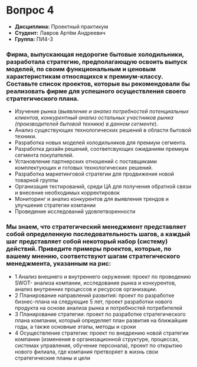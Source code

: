 # Вопрос 4
- **Дисциплина:** Проектный практикум
- **Студент:** Лавров Артём Андреевич
- **Группа:** ПИ4-3

### Фирма, выпускающая недорогие бытовые холодильники, разработала стратегию, предполагающую освоить выпуск моделей, по своим функциональным и ценовым характеристикам относящихся к премиум-классу. Составьте список проектов, которые вы рекомендовали бы реализовать фирме  для успешного осуществления своего стратегического плана.
*   Изучение рынка (*выявление и анализ потребностей потенциальных 
клиентов, конкурентный анализ остальных участников рынка (производителей бытовой техники) в данном сегменте*).
* Анализ существующих технологических решений в области бытовой техники.
* Разработка новых моделей холодильников для премиум сегмента.
* Разработка дизайн решений, соответсвующих ожиданиям премиум сегмента покупателей.
* Установление партнерских отношений с поставщиками комплектующих и готовых технологических решений. 
* Разработка маркетинговой стратегии для продвижения новой товарной группы
* Организация тестирований, среди ЦА для получения обратной связи и 
внесение необходимых корректировок
* Мониторинг и анализ конкурентов для выявления трендов и улучшения 
стратегии компании
* Проведение исследований удовлетворенности


### Мы знаем, что стратегический менеджмент представляет собой определенную последовательность шагов, а каждый шаг представляет собой некоторый набор (систему) действий. Приведите примеры проектов, которые, по вашему мнению, соответствуют шагам стратегического менеджмента, указанным на рис: 
 
* 1 Анализ внешнего и внутреннего окружения: проект по проведению SWOT-
анализа компании, исследование рынка и конкурентов, анализ внутренних 
процессов и ресурсов организации.
* 2 Планирование направлений развития: проект по разработке бизнес-плана на 
следующие 5 лет, проект разработки нового продукта на основе анализа рынка и 
потребностей потребителей
* 3 Планирование стратегии: проект по разработке стратегического плана 
компании, который определяет план развития на ближайшие годы, а также 
основные этапы, методы и сроки
* 4 Осуществление стратегии: проект по внедрению новой стратегии компании 
(изменения в организационной структуре, процессах, системах управления, 
обучение персонала), проект по открытию нового филиала, где компания 
претворяет в жизнь свои стратегические планы и цели
